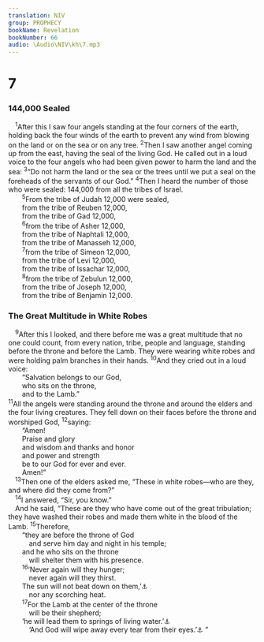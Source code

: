 ```yaml
---
translation: NIV
group: PROPHECY
bookName: Revelation 
bookNumber: 66
audio: \Audio\NIV\kh\7.mp3
---
```


<div class="title"><h1>7</h1><h3>144,000 Sealed </h3></div>
<span class="verse kh_7_1"> <sup>1</sup>After this I saw four angels standing at the four corners of the earth, holding back the four winds of the earth to prevent any wind from blowing on the land or on the sea or on any tree. </span>
<span class="verse kh_7_2"><sup>2</sup>Then I saw another angel coming up from the east, having the seal of the living God. He called out in a loud voice to the four angels who had been given power to harm the land and the sea: </span>
<span class="verse kh_7_3"><sup>3</sup>“Do not harm the land or the sea or the trees until we put a seal on the foreheads of the servants of our God.” </span>
<span class="verse kh_7_4"><sup>4</sup>Then I heard the number of those who were sealed: 144,000 from all the tribes of Israel. <br/></span>
<span class="verse kh_7_5">  <sup>5</sup>From the tribe of Judah 12,000 were sealed, <br/>  from the tribe of Reuben 12,000, <br/>  from the tribe of Gad 12,000, <br/></span>
<span class="verse kh_7_6">  <sup>6</sup>from the tribe of Asher 12,000, <br/>  from the tribe of Naphtali 12,000, <br/>  from the tribe of Manasseh 12,000, <br/></span>
<span class="verse kh_7_7">  <sup>7</sup>from the tribe of Simeon 12,000, <br/>  from the tribe of Levi 12,000, <br/>  from the tribe of Issachar 12,000, <br/></span>
<span class="verse kh_7_8">  <sup>8</sup>from the tribe of Zebulun 12,000, <br/>  from the tribe of Joseph 12,000, <br/>  from the tribe of Benjamin 12,000. <br/></span>
<div class="title"><h3>The Great Multitude in White Robes </h3></div>
<span class="verse kh_7_9"> <sup>9</sup>After this I looked, and there before me was a great multitude that no one could count, from every nation, tribe, people and language, standing before the throne and before the Lamb. They were wearing white robes and were holding palm branches in their hands. </span>
<span class="verse kh_7_10"><sup>10</sup>And they cried out in a loud voice: <br/>  “Salvation belongs to our God, <br/>  who sits on the throne, <br/>  and to the Lamb.” <br/></span>
<span class="verse kh_7_11"><sup>11</sup>All the angels were standing around the throne and around the elders and the four living creatures. They fell down on their faces before the throne and worshiped God, </span>
<span class="verse kh_7_12"><sup>12</sup>saying: <br/>  “Amen! <br/>  Praise and glory <br/>  and wisdom and thanks and honor <br/>  and power and strength <br/>  be to our God for ever and ever. <br/>  Amen!” <br/></span>
<span class="verse kh_7_13"> <sup>13</sup>Then one of the elders asked me, “These in white robes—who are they, and where did they come from?” <br/></span>
<span class="verse kh_7_14"> <sup>14</sup>I answered, “Sir, you know.” <br/> And he said, “These are they who have come out of the great tribulation; they have washed their robes and made them white in the blood of the Lamb. </span>
<span class="verse kh_7_15"><sup>15</sup>Therefore, <br/>  “they are before the throne of God <br/>   and serve him day and night in his temple; <br/>  and he who sits on the throne <br/>   will shelter them with his presence. <br/></span>
<span class="verse kh_7_16">  <sup>16</sup>‘Never again will they hunger; <br/>   never again will they thirst. <br/>  The sun will not beat down on them,’<a data-toggle="tooltip" data-placement="bottom" title="Isaiah 49:10">⚓</a><br/>   nor any scorching heat. <br/></span>
<span class="verse kh_7_17">  <sup>17</sup>For the Lamb at the center of the throne <br/>   will be their shepherd; <br/>  ‘he will lead them to springs of living water.’<a data-toggle="tooltip" data-placement="bottom" title="Isaiah 49:10">⚓</a><br/>   ‘And God will wipe away every tear from their eyes.’<a data-toggle="tooltip" data-placement="bottom" title="Isaiah 25:8">⚓</a> ” <br/></span>
